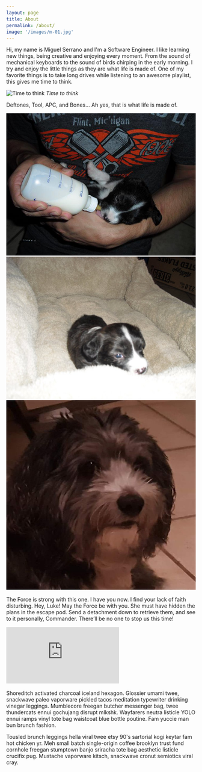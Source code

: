 ```yaml
---
layout: page
title: About
permalink: /about/
image: '/images/m-01.jpg'
---
```


Hi, my name is Miguel Serrano and I'm a Software Engineer. I like learning new things, being creative and enjoying every moment. From the sound of mechanical keyboards to the sound of birds chirping in the early morning. I try and enjoy the little things as they are what life is made of. One of my favorite things is to take long drives while listening to an awesome playlist, this gives me time to think.


![Time to think]({{site.baseurl}}/images/31.jpg)
*Time to think*

Deftones, Tool, APC, and Bones... Ah yes, that is what life is made of. 


<div class="gallery-box">
  <div class="gallery">
    <img src="/images/h-1.jpg">
    <img src="/images/h-2.jpg">
    <img src="/images/h-3.jpg">
  </div>
</div>

The Force is strong with this one. I have you now. I find your lack of faith disturbing. Hey, Luke! May the Force be with you. She must have hidden the plans in the escape pod. Send a detachment down to retrieve them, and see to it personally, Commander. There’ll be no one to stop us this time!

<p><iframe src="https://www.youtube.com/embed/ZSPkcpGmflE" frameborder="0" allowfullscreen></iframe></p>

Shoreditch activated charcoal iceland hexagon. Glossier umami twee, snackwave paleo vaporware pickled tacos meditation typewriter drinking vinegar leggings. Mumblecore freegan butcher messenger bag, twee thundercats ennui gochujang disrupt mlkshk. Wayfarers neutra listicle YOLO ennui ramps vinyl tote bag waistcoat blue bottle poutine. Fam yuccie man bun brunch fashion.

Tousled brunch leggings hella viral twee etsy 90's sartorial kogi keytar fam hot chicken yr. Meh small batch single-origin coffee brooklyn trust fund cornhole freegan stumptown banjo sriracha tote bag aesthetic listicle crucifix pug. Mustache vaporware kitsch, snackwave cronut semiotics viral cray.